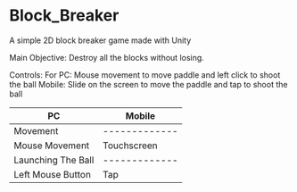 # Block_Breaker
A simple 2D block breaker game made with Unity

Main Objective:
Destroy all the blocks without losing.

Controls:
For PC:
Mouse movement to move paddle and left click to shoot the ball
Mobile:
Slide on the screen to move the paddle and tap to shoot the ball

| PC  | Mobile |
| ------------- | ------------- |
| Movement | ------------- |
| Mouse Movement | Touchscreen |
| Launching The Ball | ------------- |
| Left Mouse Button | Tap  |
